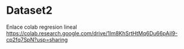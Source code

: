 # Dataset2

Enlace colab regresion lineal
https://colab.research.google.com/drive/1lm8KhSrtHtMq6Du66pAil9-cp2fq7SpN?usp=sharing
